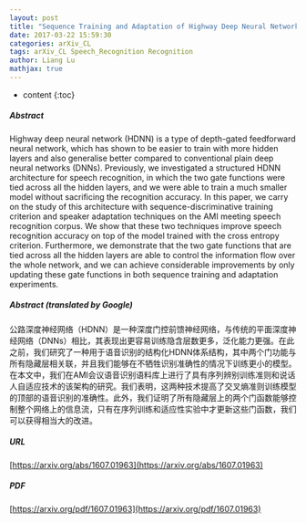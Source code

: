 ```yaml
---
layout: post
title: "Sequence Training and Adaptation of Highway Deep Neural Networks"
date: 2017-03-22 15:59:30
categories: arXiv_CL
tags: arXiv_CL Speech_Recognition Recognition
author: Liang Lu
mathjax: true
---
```


* content
{:toc}

##### Abstract
Highway deep neural network (HDNN) is a type of depth-gated feedforward neural network, which has shown to be easier to train with more hidden layers and also generalise better compared to conventional plain deep neural networks (DNNs). Previously, we investigated a structured HDNN architecture for speech recognition, in which the two gate functions were tied across all the hidden layers, and we were able to train a much smaller model without sacrificing the recognition accuracy. In this paper, we carry on the study of this architecture with sequence-discriminative training criterion and speaker adaptation techniques on the AMI meeting speech recognition corpus. We show that these two techniques improve speech recognition accuracy on top of the model trained with the cross entropy criterion. Furthermore, we demonstrate that the two gate functions that are tied across all the hidden layers are able to control the information flow over the whole network, and we can achieve considerable improvements by only updating these gate functions in both sequence training and adaptation experiments.

##### Abstract (translated by Google)
公路深度神经网络（HDNN）是一种深度门控前馈神经网络，与传统的平面深度神经网络（DNNs）相比，其表现出更容易训练隐含层数更多，泛化能力更强。在此之前，我们研究了一种用于语音识别的结构化HDNN体系结构，其中两个门功能与所有隐藏层相关联，并且我们能够在不牺牲识别准确性的情况下训练更小的模型。在本文中，我们在AMI会议语音识别语料库上进行了具有序列辨别训练准则和说话人自适应技术的该架构的研究。我们表明，这两种技术提高了交叉熵准则训练模型的顶部的语音识别的准确性。此外，我们证明了所有隐藏层上的两个门函数能够控制整个网络上的信息流，只有在序列训练和适应性实验中才更新这些门函数，我们可以获得相当大的改进。

##### URL
[https://arxiv.org/abs/1607.01963](https://arxiv.org/abs/1607.01963)

##### PDF
[https://arxiv.org/pdf/1607.01963](https://arxiv.org/pdf/1607.01963)

